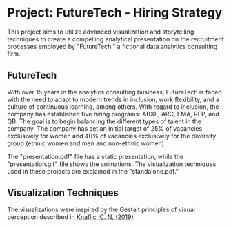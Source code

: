 # Project: FutureTech - Hiring Strategy

This project aims to utilize advanced visualization and storytelling techniques to create a compelling analytical presentation on the recruitment processes employed by "FutureTech," a fictional data analytics consulting firm.

## FutureTech

With over 15 years in the analytics consulting business, FutureTech is faced with the need to adapt to modern trends in inclusion, work flexibility, and a culture of continuous learning, among others. With regard to inclusion, the company has established five hiring programs: ABXL, ARC, EMA, REP, and QB. The goal is to begin balancing the different types of talent in the company. The company has set an initial target of 25% of vacancies exclusively for women and 40% of vacancies exclusively for the diversity group (ethnic women and men and non-ethnic women).

The "presentation.pdf" file has a static presentation, while the "presentation.gif" file shows the animations. The visualization techniques used in these projects are explained in the "standalone.pdf."

## Visualization Techniques

The visualizations were inspired by the Gestalt principles of visual perception described in [Knaflic, C. N. (2019)](https://www-oreilly-com.libproxy.nbcc.ca/library/view/storytelling-with-data/9781119002253/)
